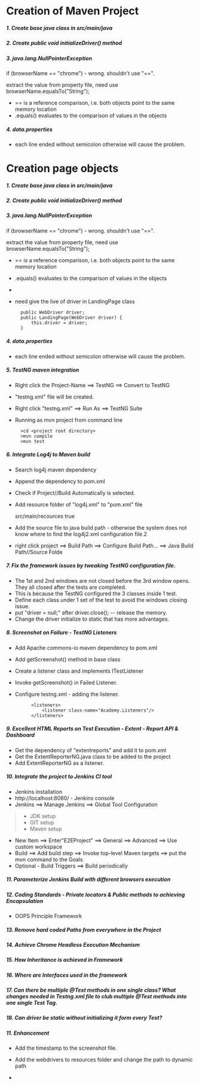 # Creation of Maven Project

##### 1. Create base java class in src/main/java

##### 2. Create public void initializeDriver() method

##### 3. java.lang.NullPointerException
if (browserName == "chrome") - wrong. shouldn't use "==".

extract the value from property file, need use browserName.equalsTo("String");

* == is a reference comparison, i.e. both objects point to the same memory location
* .equals() evaluates to the comparison of values in the objects

##### 4. data.properties
* each line ended without semicolon otherwise will cause the problem.

# Creation page objects

##### 1. Create base java class in src/main/java

##### 2. Create public void initializeDriver() method

##### 3. java.lang.NullPointerException
if (browserName == "chrome") - wrong. shouldn't use "==".

extract the value from property file, need use browserName.equalsTo("String");

* == is a reference comparison, i.e. both objects point to the same memory location
* .equals() evaluates to the comparison of values in the objects
* 
* need give the live of driver in LandingPage class

		public WebDriver driver;
		public LandingPage(WebDriver driver) {
			this.driver = driver;
		}
	

##### 4. data.properties
* each line ended without semicolon otherwise will cause the problem.

##### 5. TestNG maven integration
* Right click the Project-Name ==> TestNG ==> Convert to TestNG
* "testng.xml" file will be created.
* Right click "testng.xml" ==> Run As ==> TestNG Suite
* Running as mvn project from command line

		>cd <project root directory>
		>mvn compile
		>mvn test

##### 6. Integrate Log4j to Maven build
* Search log4j maven dependency
* Append the dependency to pom.xml
* Check if Project//Build Automatically is selected.
* Add resource folder of "log4j.xml" to "pom.xml" file

	<resources>
			<resource>
				<directory>src/main/recources</directory>
				<filtering>true</filtering>
		</resource>
	<resources>
	
* Add the source file to java build path - otherwise the system does not know where to find the log4j2.xml configuration file.2
* right click project ==> Build Path ==> Configure Build Path... ==> Java Build Path//Source Folde

##### 7. Fix the framework issues by tweaking TestNG configuration file.
* The 1st and 2nd windows are not closed before the 3rd window opens. They all closed after the tests are completed.
* This is because the TestNG configured the 3 classes inside 1 test. 
* Define each class under 1 set of the test to avoid the windows closing issue. 
* put "driver = null;" after driver.close(); -- release the memory.
* Change the driver initialize to static that has more advantages. 

##### 8. Screenshot on Failure - TestNG Listeners
* Add Apache commons-io maven dependency to pom.xml
* Add getScreenshot() method in base class
* Create a listener class and implements ITestListener
* Invoke getScreenshot() in Failed Listener.
* Configure testng.xml - adding the listener.

			<listeners>
				<listener class-name="Academy.Listeners"/>
			</listeners> 

##### 9. Excellent HTML Reports on Test Execution - Extent - Report API & Dashboard
* Get the dependency of "extentreports" and add it to pom.xml
* Get the ExtentReporterNG.java class to be added to the project
* Add ExtentReporterNG as a listener.

##### 10. Integrate the project to Jenkins CI tool
* Jenkins installation
* http://localhost:8080/ - Jenkins console
* Jenkins ==> Manage Jenkins ==> Global Tool Configuration

>* JDK setup
>* GIT setup
>* Maven setup

* New Item ==> Enter"E2EProject" ==> General ==> Advanced ==> Use custom workspace
* Build ==> Add build step ==> Invoke top-level Maven targets ==> put the mvn command to the Goals
* Optional - Build Triggers ==> Build periodically

##### 11. Parameterize Jenkins Build with different browsers execution

##### 12. Coding Standards - Private locators & Public methods to achieving Encapsulation 
* OOPS Principle Framework

##### 13. Remove hard coded Paths from everywhere in the Project

##### 14. Achieve Chrome Headless Execution Mechanism

##### 15. How Inheritance is achieved in Framework

##### 16. Where are Interfaces used in the framework

##### 17. Can there be multiple @Test methods in one single class? What changes needed in Testng.xml file to club multiple @Test methods into one single Test Tag.

##### 18. Can driver be static without initializing it form every Test?





##### 11. Enhancement
* Add the timestamp to the screenshot file.
* Add the webdrivers to resources folder and change the path to dynamic path

* 
	

